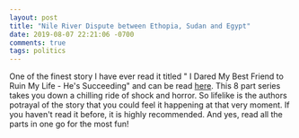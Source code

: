 ```yaml
---
layout: post
title: "Nile River Dispute between Ethopia, Sudan and Egypt"
date: 2019-08-07 22:21:06 -0700
comments: true
tags: politics
---
```


One of the finest story I have ever read it titled " I Dared My Best Friend to Ruin My Life - He's Succeeding" and can be read [here](https://www.reddit.com/r/nosleep/comments/4q03fa/i_dared_my_best_friend_to_ruin_my_life_hes/). This 8 part series takes you down a chilling ride of shock and horror. So lifelike is the authors potrayal of the story that you could feel it happening at that very moment. If you haven't read it before, it is highly recommended. And yes, read all the parts in one go for the most fun!